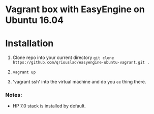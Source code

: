 # Vagrant box with EasyEngine on Ubuntu 16.04

# Installation

1. Clone repo into your current directory
`git clone https://github.com/qriouslad/easyengine-ubuntu-vagrant.git .`

2. `vagrant up`
3. 'vagrant ssh' into the virtual machine and do you `ee` thing there.

### Notes: 

- HP 7.0 stack is installed by default.
